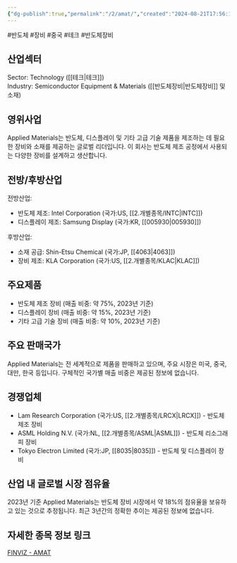 ```yaml
---
{"dg-publish":true,"permalink":"/2/amat/","created":"2024-08-21T17:56:18.222+09:00","updated":"2025-06-03T20:05:57.572+09:00"}
---
```


#반도체 #장비 #중국 #테크 #반도체장비


## 산업섹터

Sector: Technology ([[테크\|테크]])  
Industry: Semiconductor Equipment & Materials ([[반도체장비\|반도체장비]] 및 소재)

## 영위사업

Applied Materials는 반도체, 디스플레이 및 기타 고급 기술 제품을 제조하는 데 필요한 장비와 소재를 제공하는 글로벌 리더입니다. 이 회사는 반도체 제조 공정에서 사용되는 다양한 장비를 설계하고 생산합니다.

## 전방/후방산업

전방산업:

- 반도체 제조: Intel Corporation (국가:US, [[2.개별종목/INTC\|INTC]])
- 디스플레이 제조: Samsung Display (국가:KR, [[005930\|005930]])

후방산업:

- 소재 공급: Shin-Etsu Chemical (국가:JP, [[4063\|4063]])
- 장비 제조: KLA Corporation (국가:US, [[2.개별종목/KLAC\|KLAC]])

## 주요제품

- 반도체 제조 장비 (매출 비중: 약 75%, 2023년 기준)
- 디스플레이 장비 (매출 비중: 약 15%, 2023년 기준)
- 기타 고급 기술 장비 (매출 비중: 약 10%, 2023년 기준)

## 주요 판매국가

Applied Materials는 전 세계적으로 제품을 판매하고 있으며, 주요 시장은 미국, 중국, 대만, 한국 등입니다. 구체적인 국가별 매출 비중은 제공된 정보에 없습니다.

## 경쟁업체

- Lam Research Corporation (국가:US, [[2.개별종목/LRCX\|LRCX]]) - 반도체 제조 장비
- ASML Holding N.V. (국가:NL, [[2.개별종목/ASML\|ASML]]) - 반도체 리소그래피 장비
- Tokyo Electron Limited (국가:JP, [[8035\|8035]]) - 반도체 및 디스플레이 장비

## 산업 내 글로벌 시장 점유율

2023년 기준 Applied Materials는 반도체 장비 시장에서 약 18%의 점유율을 보유하고 있는 것으로 추정됩니다. 최근 3년간의 정확한 추이는 제공된 정보에 없습니다.

## 자세한 종목 정보 링크

[FINVIZ - AMAT](https://finviz.com/quote.ashx?t=AMAT)